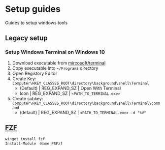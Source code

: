 # Setup guides
Guides to setup windows tools

## Legacy setup

### Setup Windows Terminal on Windows 10
1. Download executable from [mircosoft/terminal](https://github.com/microsoft/terminal/releases)
2. Copy executable into `~/Programs` directory
3. Open Registory Editor
4. Create Key: `Computer\HKEY_CLASSES_ROOT\directory\background\shell\Terminal`  
    * (Default) | REG_EXPAND_SZ | Open With Terminal
    * Icon | REG_EXPAND_SZ | `<PATH_TO_TERMINAL.exe>`
5. Create subkey: `Computer\HKEY_CLASSES_ROOT\directory\background\shell\Terminal\command`
    * (default) | REG_EXPAND_SZ | `<PATH_TO_TERMINAL.exe> -d "%V"`
           
## [FZF](https://github.com/junegunn/fzf?tab=readme-ov-file#setting-up-shell-integration)
```powershell
winget install fzf
Install-Module -Name PSFzf
```
